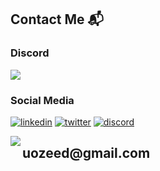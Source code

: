 <h2>Contact Me 📬</h2></summary>
  
  <h3>Discord</h3>
  <img align="center" src="https://discord.c99.nl/widget/theme-4/446999223183998987.png" />
  <h3>Social Media</h3>

[![linkedin](https://skillicons.dev/icons?i=linkedin)](https://www.linkedin.com/in/uozeed/)
[![twitter](https://skillicons.dev/icons?i=twitter)](https://twitter.com/u0zeed)
[![discord](https://skillicons.dev/icons?i=discord)](https://dsc.gg/95)<br>

<img align="left" src="https://skillicons.dev/icons?i=gmail" />
<h2 align="left">uozeed@gmail.com</h2>
</details>




<p align="center"> 
  <!-- <img src="https://komarev.com/ghpvc/?username=upsilun&label=Profile%20views&color=0e75b6&style=flat" alt="upsilun" />--> 
    <!--<img src="https://skillicons.dev/icons?i=cpp,c,cs,arduino">-->
    <br>
    <!--<img src="https://skillicons.dev/icons?i=js,html,css,electron,firebase,express">-->
</p>
<!--<p align="center"> <a href="https://github.com/ryo-ma/github-profile-trophy"><img src="https://github-profile-trophy.vercel.app/?username=upsilun" alt="upsilun" /></a> </p>-->

